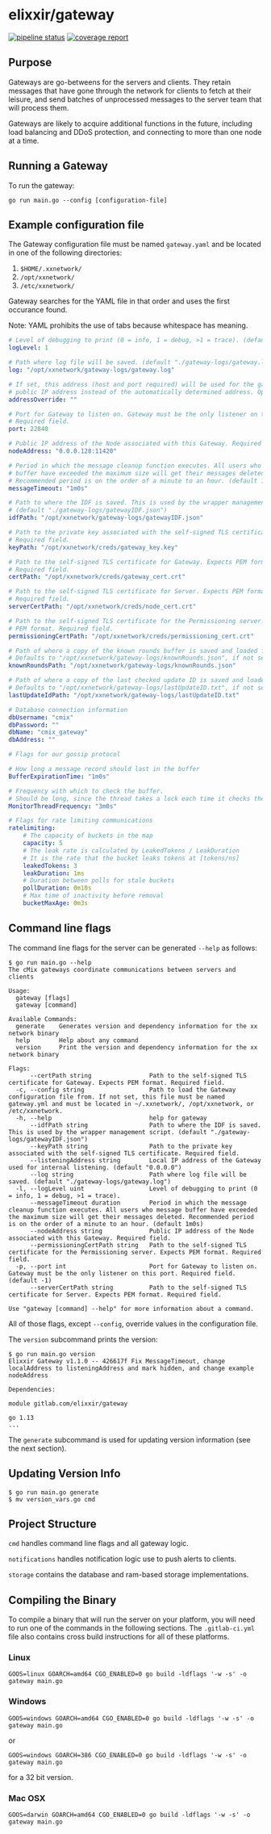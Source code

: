 # elixxir/gateway

[![pipeline status](https://gitlab.com/elixxir/gateway/badges/master/pipeline.svg)](https://gitlab.com/elixxir/gateway/commits/master)
[![coverage report](https://gitlab.com/elixxir/gateway/badges/master/coverage.svg)](https://gitlab.com/elixxir/gateway/commits/master)

## Purpose

Gateways are go-betweens for the servers and clients. They retain messages that
have gone through the network for clients to fetch at their leisure, and send
batches of unprocessed messages to the server team that will process them.

Gateways are likely to acquire additional functions in the future, including
load balancing and DDoS protection, and connecting to more than one node at
a time.

## Running a Gateway

To run the gateway:

```
go run main.go --config [configuration-file]
```

## Example configuration file

The Gateway configuration file must be named `gateway.yaml` and be located in
one of the following directories:
1. `$HOME/.xxnetwork/`
2. `/opt/xxnetwork/`
3. `/etc/xxnetwork/`

Gateway searches for the YAML file in that order and uses the first occurance
found.

Note: YAML prohibits the use of tabs because whitespace has meaning.

```yaml
# Level of debugging to print (0 = info, 1 = debug, >1 = trace). (default 0)
logLevel: 1

# Path where log file will be saved. (default "./gateway-logs/gateway.log")
log: "/opt/xxnetwork/gateway-logs/gateway.log"

# If set, this address (host and port required) will be used for the gateway's
# public IP address instead of the automatically determined address. Optional.
addressOverride: ""

# Port for Gateway to listen on. Gateway must be the only listener on this port.
# Required field.
port: 22840

# Public IP address of the Node associated with this Gateway. Required field.
nodeAddress: "0.0.0.128:11420"

# Period in which the message cleanup function executes. All users who message
# buffer have exceeded the maximum size will get their messages deleted.
# Recommended period is on the order of a minute to an hour. (default 1m0s)
messageTimeout: "1m0s"

# Path to where the IDF is saved. This is used by the wrapper management script.
# (default "./gateway-logs/gatewayIDF.json")
idfPath: "/opt/xxnetwork/gateway-logs/gatewayIDF.json"

# Path to the private key associated with the self-signed TLS certificate.
# Required field.
keyPath: "/opt/xxnetwork/creds/gateway_key.key"

# Path to the self-signed TLS certificate for Gateway. Expects PEM format.
# Required field.
certPath: "/opt/xxnetwork/creds/gateway_cert.crt"

# Path to the self-signed TLS certificate for Server. Expects PEM format.
# Required field.
serverCertPath: "/opt/xxnetwork/creds/node_cert.crt"

# Path to the self-signed TLS certificate for the Permissioning server. Expects
# PEM format. Required field.
permissioningCertPath: "/opt/xxnetwork/creds/permissioning_cert.crt"

# Path of where a copy of the known rounds buffer is saved and loaded from.
# Defaults to "/opt/xxnetwork/gateway-logs/knownRounds.json", if not set.
knownRoundsPath: "/opt/xxnetwork/gateway-logs/knownRounds.json"

# Path of where a copy of the last checked update ID is saved and loaded from.
# Defaults to "/opt/xxnetwork/gateway-logs/lastUpdateID.txt", if not set.
lastUpdateIdPath: "/opt/xxnetwork/gateway-logs/lastUpdateID.txt"

# Database connection information
dbUsername: "cmix"
dbPassword: ""
dbName: "cmix_gateway"
dbAddress: ""

# Flags for our gossip protocol

# How long a message record should last in the buffer
BufferExpirationTime: "1m0s"

# Frequency with which to check the buffer.
# Should be long, since the thread takes a lock each time it checks the buffer
MonitorThreadFrequency: "3m0s" 

# Flags for rate limiting communications
ratelimiting:
    # The capacity of buckets in the map
    capacity: 5
    # The leak rate is calculated by LeakedTokens / LeakDuration
    # It is the rate that the bucket leaks tokens at [tokens/ns]
    leakedTokens: 3
    leakDuration: 1ms
    # Duration between polls for stale buckets
    pollDuration: 0m10s
    # Max time of inactivity before removal
    bucketMaxAge: 0m3s
```

## Command line flags

The command line flags for the server can be generated `--help` as follows:


```
$ go run main.go --help
The cMix gateways coordinate communications between servers and clients

Usage:
  gateway [flags]
  gateway [command]

Available Commands:
  generate    Generates version and dependency information for the xx network binary
  help        Help about any command
  version     Print the version and dependency information for the xx network binary

Flags:
      --certPath string                Path to the self-signed TLS certificate for Gateway. Expects PEM format. Required field.
  -c, --config string                  Path to load the Gateway configuration file from. If not set, this file must be named gateway.yml and must be located in ~/.xxnetwork/, /opt/xxnetwork, or /etc/xxnetwork.
  -h, --help                           help for gateway
      --idfPath string                 Path to where the IDF is saved. This is used by the wrapper management script. (default "./gateway-logs/gatewayIDF.json")
      --keyPath string                 Path to the private key associated with the self-signed TLS certificate. Required field.
      --listeningAddress string        Local IP address of the Gateway used for internal listening. (default "0.0.0.0")
      --log string                     Path where log file will be saved. (default "./gateway-logs/gateway.log")
  -l, --logLevel uint                  Level of debugging to print (0 = info, 1 = debug, >1 = trace).
      --messageTimeout duration        Period in which the message cleanup function executes. All users who message buffer have exceeded the maximum size will get their messages deleted. Recommended period is on the order of a minute to an hour. (default 1m0s)
      --nodeAddress string             Public IP address of the Node associated with this Gateway. Required field.
      --permissioningCertPath string   Path to the self-signed TLS certificate for the Permissioning server. Expects PEM format. Required field.
  -p, --port int                       Port for Gateway to listen on. Gateway must be the only listener on this port. Required field. (default -1)
      --serverCertPath string          Path to the self-signed TLS certificate for Server. Expects PEM format. Required field.

Use "gateway [command] --help" for more information about a command.
```

All of those flags, except `--config`, override values in the configuration
file.

The `version` subcommand prints the version:


```
$ go run main.go version
Elixxir Gateway v1.1.0 -- 426617f Fix MessageTimeout, change localAddress to listeningAddress and mark hidden, and change example nodeAddress

Dependencies:

module gitlab.com/elixxir/gateway

go 1.13
...
```

The `generate` subcommand is used for updating version information (see the
next section).

## Updating Version Info
```
$ go run main.go generate
$ mv version_vars.go cmd
```

## Project Structure


`cmd` handles command line flags and all gateway logic.

`notifications` handles notification logic use to push alerts to clients.

`storage` contains the database and ram-based storage implementations.

## Compiling the Binary

To compile a binary that will run the server on your platform,
you will need to run one of the commands in the following sections.
The `.gitlab-ci.yml` file also contains cross build instructions
for all of these platforms.


### Linux

```
GOOS=linux GOARCH=amd64 CGO_ENABLED=0 go build -ldflags '-w -s' -o gateway main.go
```

### Windows

```
GOOS=windows GOARCH=amd64 CGO_ENABLED=0 go build -ldflags '-w -s' -o gateway main.go
```

or

```
GOOS=windows GOARCH=386 CGO_ENABLED=0 go build -ldflags '-w -s' -o gateway main.go
```

for a 32 bit version.

### Mac OSX

```
GOOS=darwin GOARCH=amd64 CGO_ENABLED=0 go build -ldflags '-w -s' -o gateway main.go
```

